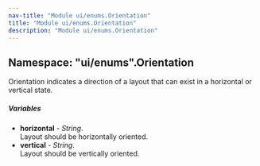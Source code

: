```yaml
---
nav-title: "Module ui/enums.Orientation"
title: "Module ui/enums.Orientation"
description: "Module ui/enums.Orientation"
---
```

## Namespace: "ui/enums".Orientation
Orientation indicates a direction of a layout that can exist in a horizontal or vertical state.

##### Variables
 - **horizontal** - _String_.    
  Layout should be horizontally oriented.
 - **vertical** - _String_.    
  Layout should be vertically oriented.